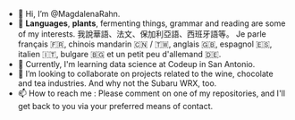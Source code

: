 - 👋 Hi, I’m @MagdalenaRahn.
- 🌺 **Languages**, **plants**, fermenting things, grammar and reading are some of my interests.  我說華語、法文、保加利亞語、西班牙語等。  Je parle français 🇫🇷, chinois mandarin 🇨🇳 / 🇹🇼, anglais 🇬🇧, espagnol 🇪🇸, italien 🇮🇹, bulgare 🇧🇬 et un petit peu d'allemand 🇩🇪.
- 🌱 Currently, I'm learning data science at Codeup in San Antonio.
- 🤩 I’m looking to collaborate on projects related to the wine, chocolate and tea industries. And why not the Subaru WRX, too.
- 📫 How to reach me : Please comment on one of my repositories, and I'll get back to you via your preferred means of contact.

<!---
MagdalenaRahn/MagdalenaRahn is a ✨ special ✨ repository because its `README.md` (this file) appears on your GitHub profile.
You can click the Preview link to take a look at your changes.
--->

